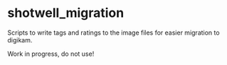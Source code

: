 # shotwell_migration
Scripts to write tags and ratings to the image files for easier migration to digikam.

Work in progress, do not use!